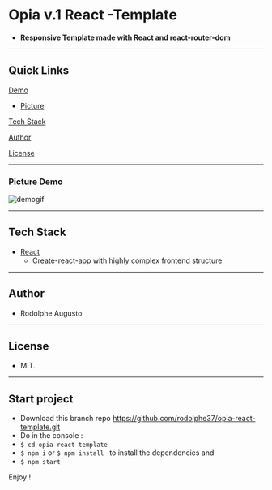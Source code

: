# Opia v.1 React -Template

- **Responsive Template made with React and react-router-dom**

---

## Quick Links

[Demo](#demo)


- [Picture](#picture-demo)

[Tech Stack](#tech-stack)

[Author](#author)

[License](#license)

---

### Picture Demo

![demogif](demo.gif)

---

## Tech Stack

- [React](https://github.com/facebook/react)
  - Create-react-app with highly complex frontend structure
---


## Author

- Rodolphe Augusto

---

## License

- MIT.

---

## Start project
- Download this branch repo https://github.com/rodolphe37/opia-react-template.git
- Do in the console :
-    ```$ cd opia-react-template```
-    ```$ npm i``` or ```$ npm install ```
to install the dependencies and
-    ```$ npm start```

Enjoy !
